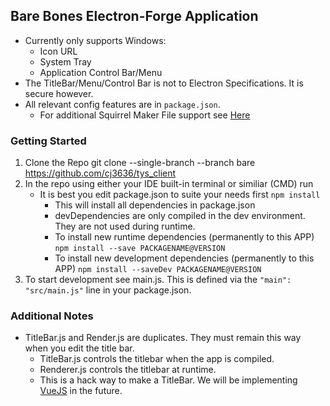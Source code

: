 ## Bare Bones Electron-Forge Application

* Currently only supports Windows: 
    * Icon URL
    * System Tray
    * Application Control Bar/Menu
* The TitleBar/Menu/Control Bar is not to Electron Specifications. It is secure however.
* All relevant config features are in `package.json`.
    * For additional Squirrel Maker File support see [Here]

### Getting Started
1. Clone the Repo
    git clone --single-branch --branch bare https://github.com/cj3636/tys_client
2. In the repo using either your IDE built-in terminal or similiar (CMD) run
    * It is best you edit package.json to suite your needs first
    `npm install`
        * This will install all dependencies in package.json
        * devDependencies are only compiled in the dev environment. They are not used during runtime.
        * To install new runtime dependencies (permanently to this APP)
            `npm install --save PACKAGENAME@VERSION`
        * To install new development dependencies (permanently to this APP)
            `npm install --saveDev PACKAGENAME@VERSION`
3. To start development see main.js. This is defined via the `"main": "src/main.js"` line in your package.json.
### Additional Notes          
* TitleBar.js and Render.js are duplicates. They must remain this way when you edit the title bar.
    * TitleBar.js controls the titlebar when the app is compiled.
    * Renderer.js controls the titlebar at runtime.
    * This is a hack way to make a TitleBar. We will be implementing [VueJS] in the future.

[Here]: https://js.electronforge.io/maker/squirrel/interfaces/makersquirrelconfig

[VueJS]: https://vuejs.org/v2/guide/